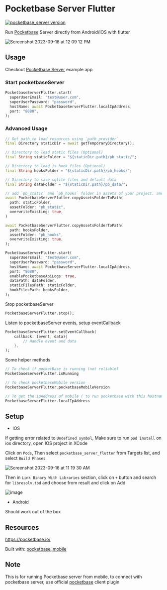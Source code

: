 # Pocketbase Server Flutter

[![pocketbase_server version](https://img.shields.io/pub/v/pocketbase_server_flutter?label=pocketbase_server_flutter)](https://pub.dev/packages/pocketbase_server_flutter)

Run [Pocketbase](https://pocketbase.io/) Server directly from Android/IOS with flutter

![Screenshot 2023-09-16 at 12 09 12 PM](https://github.com/rohitsangwan01/pocketbase_server_flutter/assets/59526499/4fa49d31-b9f6-4161-8f6b-050c2dea6d2a)

## Usage

Checkout [Pocketbase Server](https://github.com/rohitsangwan01/pocketbase_server_flutter_app) example app

### Start pocketbaseServer

```dart
PocketbaseServerFlutter.start(
  superUserEmail: "test@user.com",
  superUserPassword: "password",
  hostName: await PocketbaseServerFlutter.localIpAddress,
  port: "8080",
);
```

### Advanced Usage

```dart
// Get path to load resources using `path_provider`
final Directory staticDir = await getTemporaryDirectory();

// Directory to load static files (Optional)
final String staticFolder = "${staticDir.path}/pb_static/";

// Directory to load js hook files (Optional)
final String hooksFolder = "${staticDir.path}/pb_hooks/";

// Directory to save sqlite files and default data
final String dataFolder = "${staticDir.path}/pb_data/";

// add `pb_static` and `pb_hooks` folder in assets of your project, and load all files from assets to given path
await PocketbaseServerFlutter.copyAssetsFolderToPath(
  path: staticFolder,
  assetFolder: "pb_static",
  overwriteExisting: true,
)

await PocketbaseServerFlutter.copyAssetsFolderToPath(
  path: hooksFolder,
  assetFolder: "pb_hooks",
  overwriteExisting: true,
);

PocketbaseServerFlutter.start(
  superUserEmail: "test@user.com",
  superUserPassword: "password",
  hostName: await PocketbaseServerFlutter.localIpAddress,
  port: "8080",
  enablePocketbaseApiLogs: true,
  dataPath: dataFolder,
  staticFilesPath: staticFolder,
  hookFilesPath: hooksFolder,
);
```

Stop pocketbaseServer

```dart
PocketbaseServerFlutter.stop();
```

Listen to pocketbaseServer events, setup eventCallback

```dart
PocketbaseServerFlutter.setEventCallback(
    callback: (event, data){
        // Handle event and data
    },
);
```

Some helper methods

```dart
// To check if pocketBase is running (not reliable)
PocketbaseServerFlutter.isRunning

// To check pocketbaseMobile version
PocketbaseServerFlutter.pocketbaseMobileVersion

// To get the ipAddress of mobile ( to run pocketbase with this hostname )
PocketbaseServerFlutter.localIpAddress
```

## Setup

- IOS

If getting error related to `Undefined symbol`, Make sure to run `pod install` on ios directory, open IOS project in XCode

Click on `Pods`, Then select `pocketbase_server_flutter` from Targets list, and select `Build Phases`

![Screenshot 2023-09-16 at 11 19 30 AM](https://github.com/rohitsangwan01/pocketbase_server_flutter/assets/59526499/95a13223-252c-4a1d-a0de-4c85fbe32b81)

Then in `Link Binary With Libraries` section, click on `+` button and search for `libresolv.tbd` and choose from result and click on Add

![image](https://github.com/rohitsangwan01/pocketbase_server_flutter/assets/59526499/412fda4d-48b4-44df-88dc-6134c1339518)

- Android

Should work out of the box

## Resources

https://pocketbase.io/

Built with: [pocketbase_mobile](https://github.com/rohitsangwan01/pocketbase_mobile)

## Note

This is for running Pocketbase server from mobile, to connect with pocketbase server, use official [pocketbase](https://pub.dev/packages/pocketbase) client plugin
